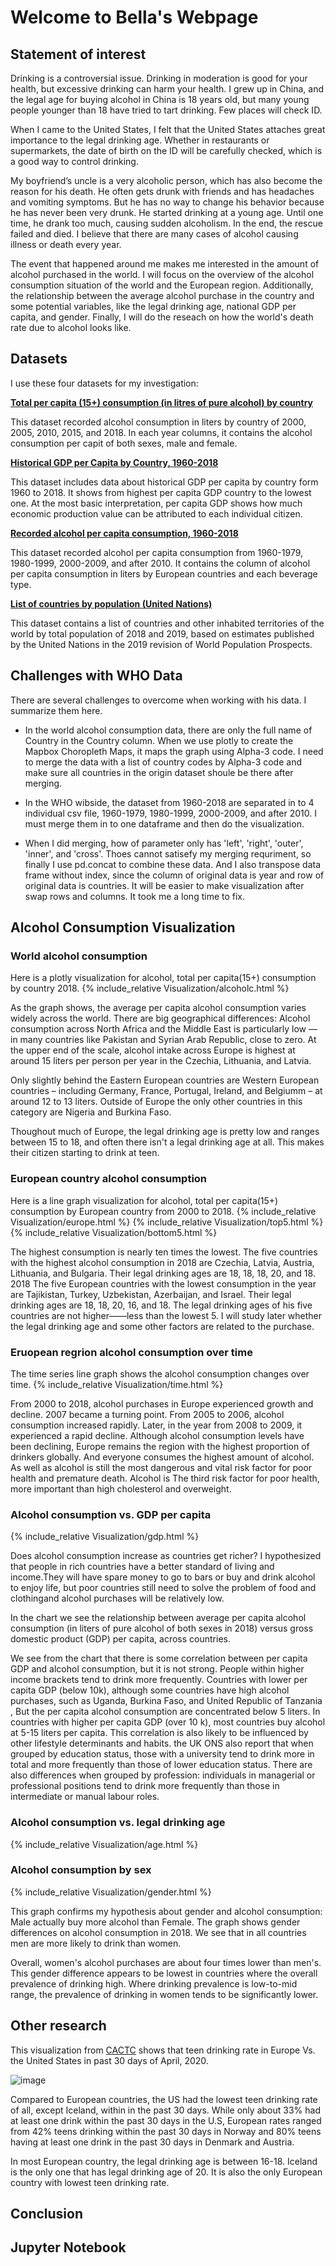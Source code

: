 # Welcome to Bella's Webpage

## Statement of interest

Drinking is a controversial issue. Drinking in moderation is good for your health, but excessive drinking can harm your health. I grew up in China, and the legal age for buying alcohol in China is 18 years old, but many young people younger than 18 have tried to tart drinking. Few places will check ID.

When I came to the United States, I felt that the United States attaches great importance to the legal drinking age. Whether in restaurants or supermarkets, the date of birth on the ID will be carefully checked, which is a good way to control drinking.

My boyfriend’s uncle is a very alcoholic person, which has also become the reason for his death. He often gets drunk with friends and has headaches and vomiting symptoms. But he has no way to change his behavior because he has never been very drunk. He started drinking at a young age. Until one time, he drank too much, causing sudden alcoholism. In the end, the rescue failed and died. I believe that there are many cases of alcohol causing illness or death every year.

The event that happened around me makes me interested in the amount of alcohol purchased in the world. I will focus on the overview of the alcohol consumption situation of the world and the European region. Additionally, the relationship between the average alcohol purchase in the country and some potential variables, like the legal drinking age, national GDP per capita, and gender. Finally, I will do the reseach on how the world's death rate due to alcohol looks like.

## Datasets
I use these four datasets for my investigation:  

[**Total per capita (15+) consumption (in litres of pure alcohol) by country**](https://apps.who.int/gho/data/node.main.A1029SDG3?lang=en)

This dataset recorded alcohol consumption in liters by country of 2000, 2005, 2010, 2015, and 2018. In each year columns, it contains the alcohol consumption per capit of both sexes, male and female. 

[**Historical GDP per Capita by Country, 1960-2018**](https://apps.who.int/gho/data/node.main.A1039?lang=en)

This dataset includes data about historical GDP per capita by country form 1960 to 2018. It shows from highest per capita GDP country to the lowest one. At the most basic interpretation, per capita GDP shows how much economic production value can be attributed to each individual citizen. 

[**Recorded alcohol per capita consumption, 1960-2018**](https://apps.who.int/gho/data/node.main-euro.A1022?lang=en&showonly=GISAH)

This dataset recorded alcohol per capita consumption from 1960-1979, 1980-1999, 2000-2009, and after 2010. It contains the column of alcohol per capita consumption in liters by European countries and each beverage type. 

[**List of countries by population (United Nations)**](https://en.wikipedia.org/wiki/List_of_countries_by_population_(United_Nations))

This dataset contains a list of countries and other inhabited territories of the world by total population of 2018 and 2019, based on estimates published by the United Nations in the 2019 revision of World Population Prospects.


## Challenges with WHO Data

There are several challenges to overcome when working with his data. I summarize them here.

* In the world alcohol consumption data, there are only the full name of Country in the Country column. When we use plotly to create the Mapbox Choropleth Maps, it maps the graph using Alpha-3 code. I need to merge the data with a list of country codes by Alpha-3 code and make sure all countries in the origin dataset shoule be there after merging. 

* In the WHO wibside, the dataset from 1960-2018 are separated in to 4 individual csv file, 1960-1979, 1980-1999, 2000-2009, and after 2010. I must merge them in to one dataframe and then do the visualization.

* When I did merging, how of parameter only has 'left', 'right', 'outer', 'inner', and 'cross'. Thoes cannot satisefy my merging requriment, so finally I use pd.concat to combine these data. And I also transpose data frame without index, since the column of original data is year and row of original data is countries. It will be easier to make visualization after swap rows and columns. It took me a long time to fix. 

## Alcohol Consumption Visualization

### World alcohol consumption

Here is a plotly visualization for alcohol, total per capita(15+) consumption by country 2018.
{% include_relative Visualization/alcoholc.html %}

As the graph shows, the average per capita alcohol consumption varies widely across the world. 
There are big geographical differences: Alcohol consumption across North Africa and the Middle East is particularly low — in many countries like Pakistan and Syrian Arab Republic, close to zero. At the upper end of the scale, alcohol intake across Europe is highest at around 15 liters per person per year in the Czechia, Lithuania, and Latvia. 

Only slightly behind the Eastern European countries are Western European countries – including Germany, France, Portugal, Ireland, and Belgiumm – at around 12 to 13 liters. Outside of Europe the only other countries in this category are Nigeria and Burkina Faso.

Thoughout much of Europe, the legal drinking age is pretty low and ranges between 15 to 18, and often there isn't a legal drinking age at all. This makes their citizen starting to drink at teen. 

### European country alcohol consumption

Here is a line graph visualization for alcohol, total per capita(15+) consumption by European country from 2000 to 2018. 
{% include_relative Visualization/europe.html %}
{% include_relative Visualization/top5.html %}
{% include_relative Visualization/bottom5.html %}

The highest consumption is nearly ten times the lowest. The five countries with the highest alcohol consumption in 2018 are Czechia, Latvia, Austria, Lithuania, and Bulgaria. Their legal drinking ages are 18, 18, 18, 20, and 18. 2018 The five European countries with the lowest consumption in the year are Tajikistan, Turkey, Uzbekistan, Azerbaijan, and Israel. Their legal drinking ages are 18, 18, 20, 16, and 18. The legal drinking ages of his five countries are not higher——less than the lowest 5. I will study later whether the legal drinking age and some other factors are related to the purchase. 

### Eruopean regrion alcohol consumption over time

The time series line graph shows the alcohol consumption changes over time. 
{% include_relative Visualization/time.html %}

From 2000 to 2018, alcohol purchases in Europe experienced growth and decline. 2007 became a turning point. From 2005 to 2006, alcohol consumption increased rapidly. Later, in the year from 2008 to 2009, it experienced a rapid decline. Although alcohol consumption levels have been declining, Europe remains the region with the highest proportion of drinkers globally.
And everyone consumes the highest amount of alcohol. As well as alcohol is still the most dangerous and vital risk factor for poor health and premature death. Alcohol is The third risk factor for poor health, more important than high cholesterol and overweight.
 

### Alcohol consumption vs. GDP per capita
{% include_relative Visualization/gdp.html %}

Does alcohol consumption increase as countries get richer? I hypothesized that people in rich countries have a better standard of living and income.They will have spare money to go to bars or buy and drink alcohol to enjoy life, but poor countries still need to solve the problem of food and clothingand alcohol purchases will be relatively low. 

In the chart we see the relationship between average per capita alcohol consumption (in liters of pure alcohol of both sexes in 2018) versus gross domestic product (GDP) per capita, across countries.

We see from the chart that there is some correlation between per capita GDP and alcohol consumption, but it is not strong. People within higher income brackets tend to drink more frequently. Countries with lower per capita GDP (below 10k), although some countries have high alcohol purchases, such as Uganda, Burkina Faso, and United Republic of Tanzania , But the per capita alcohol consumption are concentrated below 5 liters. In countries with higher per capita GDP (over 10 k), most countries buy alcohol at 5-15 liters per capita. This correlation is also likely to be influenced by other lifestyle determinants and habits. the UK ONS also report that when grouped by education status, those with a university tend to drink more in total and more frequently than those of lower education status. There are also differences when grouped by profession: individuals in managerial or professional positions tend to drink more frequently than those in intermediate or manual labour roles.

### Alcohol consumption vs. legal drinking age 
{% include_relative Visualization/age.html %}

### Alcohol consumption by sex
{% include_relative Visualization/gender.html %}

This graph confirms my hypothesis about gender and alcohol consumption: Male actually buy more alcohol than Female.
The graph shows gender differences on alcohol consumption in 2018. We see that in all countries men are more likely to drink than women.

Overall, women's alcohol purchases are about four times lower than men's. This gender difference appears to be lowest in countries where the overall prevalence of drinking high. Where drinking prevalence is low-to-mid range, the prevalence of drinking in women tends to be significantly lower. 


## Other research

This visualization from [CACTC](https://www.cortlandareactc.org/post/teen-drinking-in-europe-vs-the-united-states#:~:text=While%20only%20about%2033%20out,days%20in%20Denmark%20and%20Austria.) shows that teen drinking rate in Europe Vs. the United States in past 30 days of April, 2020. 

![image](https://static.wixstatic.com/media/c07c7f_a3ffa46bee974eb8af0fcd33f7702e1d~mv2.png/v1/fill/w_1000,h_1000,al_c,q_90/c07c7f_a3ffa46bee974eb8af0fcd33f7702e1d~mv2.webp)

Compared to European countries, the US had the lowest teen drinking rate of all, except Iceland, within in the past 30 days. While only about 33% had at least one drink within the past 30 days in the U.S, European rates ranged from 42% teens drinking within the past 30 days in Norway and 80% teens having at least one drink in the past 30 days in Denmark and Austria.   

In most European country, the legal drinking age is between 16-18. Iceland is the only one that has legal drinking age of 20. It is also the only European country with lowest teen drinking rate. 

## Conclusion

## Jupyter Notebook



